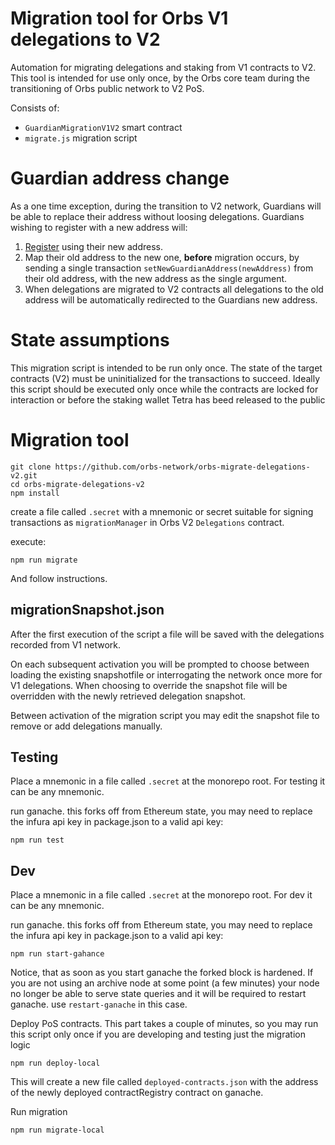 

# Migration tool for Orbs V1 delegations to V2

Automation for migrating delegations and staking from V1 contracts to V2.
This tool is intended for use only once, by the Orbs core team during the 
transitioning of Orbs public network to V2 PoS.


Consists of:
- `GuardianMigrationV1V2` smart contract
- `migrate.js` migration script

# Guardian address change
As a one time exception, during the transition to V2 network, Guardians will be able to replace their address without loosing delegations. 
Guardians wishing to register with a new address will:
1. [Register](https://guardians.orbs.network/) using their new address.
1. Map their old address to the new one, **before** migration occurs, by sending a single transaction `setNewGuardianAddress(newAddress)` from their old address, with the new address as the single argument.
1. When delegations are migrated to V2 contracts all delegations to the old address will be automatically redirected to the Guardians new address.

# State assumptions

This migration script is intended to be run only once. The state of the target contracts (V2) must be uninitialized for the transactions to succeed. 
Ideally this script should be executed only once while the contracts are locked for interaction or before the staking wallet Tetra has beed released to the public

# Migration tool 

```shell script
git clone https://github.com/orbs-network/orbs-migrate-delegations-v2.git
cd orbs-migrate-delegations-v2
npm install
```

create a file called `.secret` with a mnemonic or secret suitable for signing 
transactions as `migrationManager` in Orbs V2 `Delegations` contract.

execute:
```shell script
npm run migrate
```
And follow instructions.

## migrationSnapshot.json

After the first execution of the script a file will be saved with the delegations recorded from V1 network.

On each subsequent activation you will be prompted to choose between loading the existing snapshotfile or interrogating the network once more for V1 delegations. When choosing to override the snapshot file will be overridden with the newly retrieved delegation snapshot.

Between activation of the migration script you may edit the snapshot file to remove or add delegations manually.

## Testing

Place a mnemonic in a file called `.secret` at the monorepo root. For testing it can be any mnemonic.

run ganache. this forks off from Ethereum state, you may need to replace the infura api key in package.json to a valid api key:
```shell script
npm run test
```

## Dev

Place a mnemonic in a file called `.secret` at the monorepo root. For dev it can be any mnemonic.

run ganache. this forks off from Ethereum state, you may need to replace the infura api key in package.json to a valid api key:
```shell script
npm run start-gahance
```
Notice, that as soon as you start ganache the forked block is hardened. If you are not using an
archive node at some point (a few minutes) your node no longer be able to serve state queries
and it will be required to restart ganache. use `restart-ganache` in this case. 

Deploy PoS contracts. This part takes a couple of minutes, so you may run this script only once if you are developing and testing just the migration logic 
```shell script
npm run deploy-local
```

This will create a new file called `deployed-contracts.json` with the address of the newly deployed contractRegistry contract on ganache.

Run migration 
```shell script
npm run migrate-local
```
